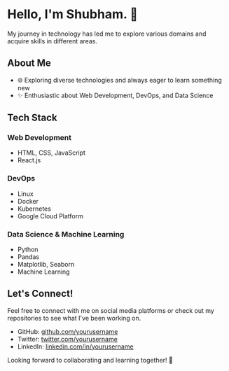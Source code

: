 # Hello, I'm Shubham. 👋

My journey in technology has led me to explore various domains and acquire skills in different areas.

## About Me


- 🌐 Exploring diverse technologies and always eager to learn something new
- ✨ Enthusiastic about Web Development, DevOps, and Data Science

## Tech Stack

### Web Development
- HTML, CSS, JavaScript
- React.js

### DevOps
- Linux
- Docker
- Kubernetes
- Google Cloud Platform

### Data Science & Machine Learning
- Python
- Pandas
- Matplotlib, Seaborn
- Machine Learning

## Let's Connect!

Feel free to connect with me on social media platforms or check out my repositories to see what I've been working on.

- GitHub: [github.com/yourusername](https://github.com/shubhamdevs)
- Twitter: [twitter.com/yourusername](https://twitter.com/suvm.devs)
- LinkedIn: [linkedin.com/in/yourusername](https://www.linkedin.com/in/suvm)

Looking forward to collaborating and learning together! 🚀

